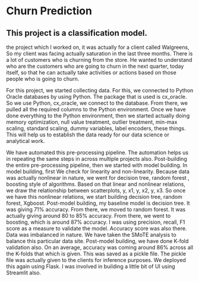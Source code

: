 # Churn Prediction

## This project is a classification model.

the project which I worked on, it was actually for a client
called Walgreens,
So my client was facing actually saturation in the last three months.
There is a lot of customers who
is churning from the store. He wanted to understand who are the
customers who are going to churn in the
next quarter, today itself,
so that he can actually take activities or actions based on
those people who is going to churn.

For this project, we started collecting data.
For this, we connected to Python Oracle databases by using Python.
The package that is used is cx_oracle. So we use Python, cx_oracle,
we connect to the database. From there, we pulled all
the required columns to the Python environment. Once we have done
everything to the Python environment, then we started actually
doing memory optimization, null value treatment, outlier treatment,
min-max scaling, standard scaling, dummy variables,
label encoders, these things. This will help us to establish the
data ready for our data science or analytical work.

We have automated this pre-processing pipeline. The automation helps
us in repeating the same steps in across multiple projects also.
Post-building the entire pre-processing pipeline, then we started
with model building.
In model building, first We check for linearity and non-linearity.
Because data was actually nonlinear in
nature, we went for decision tree, random forest , boosting
style of algorithms.
Based on that linear and nonlinear relations, we draw the
relationship between scatterplots, y, x1, y, x2, y, x3.
So once we have this nonlinear relations, we start
building decision tree, random forest, Xgboost.
Post-model building, my baseline model is decision tree.
It was giving 71% accuracy.
From there, we moved to random forest. It was actually giving
around 80 to 85% accuracy. From there, we went to boosting, which is
around 87% accuracy.
I was using precision, recall, F1 score
as a measure to validate the model. Accuracy score was also there.
Data was imbalanced in nature.
We have taken the SMoTE analysis to balance this particular data site.
Post-model building, we have done K-fold validation also.
On an average, accuracy was coming around 86% across all the K-folds
that which is given.
This was saved as a pickle file. The pickle file was actually given to the
clients for inference purposes.
We deployed this again using Flask.
I was involved in building a little bit of UI using Streamlit also. 
